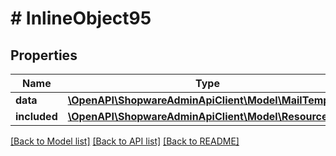 # # InlineObject95

## Properties

Name | Type | Description | Notes
------------ | ------------- | ------------- | -------------
**data** | [**\OpenAPI\ShopwareAdminApiClient\Model\MailTemplate**](MailTemplate.md) |  | [optional]
**included** | [**\OpenAPI\ShopwareAdminApiClient\Model\Resource[]**](Resource.md) |  | [optional]

[[Back to Model list]](../../README.md#models) [[Back to API list]](../../README.md#endpoints) [[Back to README]](../../README.md)

